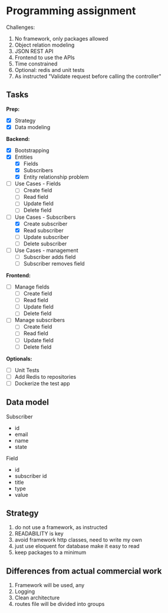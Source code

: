 # Programming assignment

Challenges:
1. No framework, only packages allowed
2. Object relation modeling
3. JSON REST API
4. Frontend to use the APIs
5. Time constrained
6. Optional: redis and unit tests
7. As instructed "Validate request before calling the controller"

## Tasks

**Prep:**

* [x] Strategy
* [X] Data modeling

**Backend:**

* [x] Bootstrapping
* [x] Entities
  * [x] Fields
  * [x] Subscribers
  * [x] Entity relationship problem
* [ ] Use Cases - Fields
  * [ ] Create field
  * [ ] Read field
  * [ ] Update field
  * [ ] Delete field
* [ ] Use Cases - Subscribers
  * [x] Create subscriber
  * [x] Read subscriber
  * [ ] Update subscriber
  * [ ] Delete subscriber
* [ ] Use Cases - management
  * [ ] Subscriber adds field
  * [ ] Subscriber removes field
  
**Frontend:**

* [ ] Manage fields
  * [ ] Create field
  * [ ] Read field
  * [ ] Update field
  * [ ] Delete field
* [ ] Manage subscribers
  * [ ] Create field
  * [ ] Read field
  * [ ] Update field
  * [ ] Delete field

**Optionals:**

* [ ] Unit Tests
* [ ] Add Redis to repositories
* [ ] Dockerize the test app

## Data model

Subscriber
- id
- email
- name
- state

Field
- id
- subscriber id
- title
- type
- value

## Strategy

1. do not use a framework, as instructed
2. READABILITY is key
3. avoid framework http classes, need to write my own
4. just use eloquent for database make it easy to read
5. keep packages to a minimum

## Differences from actual commercial work

1. Framework will be used, any
2. Logging
3. Clean architecture
4. routes file will be divided into groups

